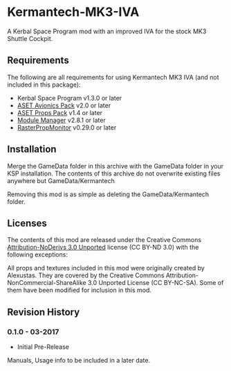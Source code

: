 # Kermantech-MK3-IVA
A Kerbal Space Program mod with an improved IVA for the stock MK3 Shuttle Cockpit.

## Requirements

The following are all requirements for using Kermantech MK3 IVA (and not included in this package):

* Kerbal Space Program v1.3.0 or later
* [ASET Avionics Pack](http://forum.kerbalspaceprogram.com/threads/129364) v2.0 or later
* [ASET Props Pack](http://forum.kerbalspaceprogram.com/threads/129305) v1.4 or later
* [Module Manager](http://forum.kerbalspaceprogram.com/threads/55219) v2.8.1 or later
* [RasterPropMonitor](http://forum.kerbalspaceprogram.com/threads/117471) v0.29.0 or later

## Installation

Merge the GameData folder in this archive with the GameData folder in your KSP installation.  The contents of this archive do not overwrite existing files anywhere but GameData/Kermantech

Removing this mod is as simple as deleting the GameData/Kermantech folder.

## Licenses

The contents of this mod are released under the Creative Commons [Attribution-NoDerivs 3.0 Unported](https://creativecommons.org/licenses/by-nd/3.0/) license (CC BY-ND 3.0) with the following exceptions:

All props and textures included in this mod were originally created by Alexustas.  They are covered by the Creative Commons Attribution-NonCommercial-ShareAlike 3.0 Unported License (CC BY-NC-SA).
Some of them have been modified for inclusion in this mod.

## Revision History

### 0.1.0 - 03-2017
* Initial Pre-Release

Manuals, Usage info to be included in a later date.
